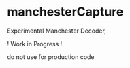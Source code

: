 # manchesterCapture
Experimental Manchester Decoder, 

! Work in Progress !

do not use for production code
